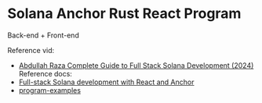 # Solana Anchor Rust React Program
Back-end + Front-end

Reference vid: 
- [Abdullah Raza Complete Guide to Full Stack Solana Development (2024)](https://www.youtube.com/watch?v=vUHF1X48zM4)
Reference docs: 
- [Full-stack Solana development with React and Anchor](https://solana.com/developers/guides/getstarted/full-stack-solana-development)
- [program-examples](https://github.com/solana-developers/program-examples)